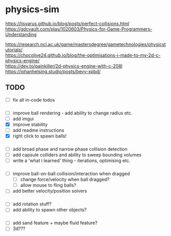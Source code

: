 # physics-sim

<https://lisyarus.github.io/blog/posts/perfect-collisions.html>\
<https://gdcvault.com/play/1020603/Physics-for-Game-Programmers-Understanding>

<https://research.ncl.ac.uk/game/mastersdegree/gametechnologies/physicstutorials/> \
<https://chocolive24.github.io/blog/the-optimisations-i-made-to-my-2d-c-physics-engine/> \
<https://dev.to/painkiller/2d-physics-engine-with-c-208l> \
<https://johanhelsing.studio/posts/bevy-xpbd/>

## TODO

- [ ] fix all in-code todos

###

- [ ] improve ball rendering - add ability to change radius etc.
- [ ] add imgui
- [x] improve stability
- [ ] add readme instructions
- [x] right click to spawn balls!

###

- [ ] add broad phase and narrow phase collision detection
- [ ] add capsule colliders and ability to sweep bounding volumes
- [ ] write a 'what i learned' thing - iterations, optimising etc.

###

- [ ] improve ball-on-ball collision/interaction when dragged
  - [ ] change force/velocity when ball dragged?
  - [ ] allow mouse to fling balls?
- [ ] add better velocity/position solvers

###

- [ ] add rotation stuff?
- [ ] add ability to spawn other objects?

###

- [ ] add sand feature + maybe fluid feature?
- [ ] 3d???
